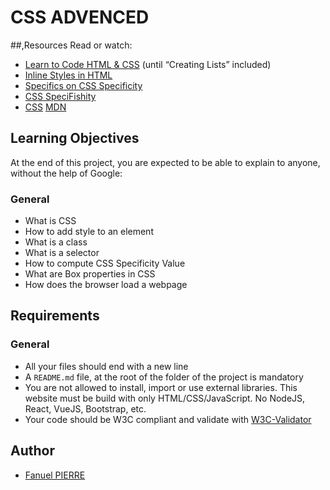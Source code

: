 # CSS ADVENCED

##,Resources
Read or watch:

- [Learn to Code HTML & CSS](https://learn.shayhowe.com/html-css/) (until “Creating Lists” included)
- [Inline Styles in HTML](https://www.codecademy.com/article/html-inline-styles)
- [Specifics on CSS Specificity](chrome-extension://efaidnbmnnnibpcajpcglclefindmkaj/https://specifishity.com/specifishity.pdf)
- [CSS SpeciFishity](chrome-extension://efaidnbmnnnibpcajpcglclefindmkaj/https://specifishity.com/specifishity.pdf)
- [CSS](https://developer.mozilla.org/en-US/docs/Learn/CSS)
[MDN](https://developer.mozilla.org/en-US/)

## Learning Objectives
At the end of this project, you are expected to be able to explain to anyone, without the help of Google:

### General
- What is CSS
- How to add style to an element
- What is a class
- What is a selector
- How to compute CSS Specificity Value
- What are Box properties in CSS
- How does the browser load a webpage

## Requirements
### General
- All your files should end with a new line
- A `README.md` file, at the root of the folder of the project is mandatory
- You are not allowed to install, import or use external libraries. This website must be build with only HTML/CSS/JavaScript. No NodeJS, React, VueJS, Bootstrap, etc.
- Your code should be W3C compliant and validate with [W3C-Validator](https://github.com/hs-hq/W3C-Validator)


## Author
- [Fanuel PIERRE](https://www.github.com/Fpierr)